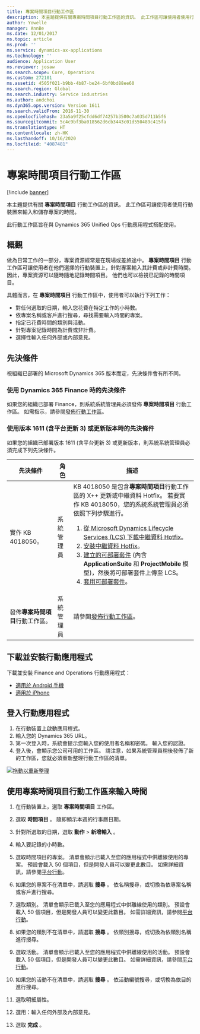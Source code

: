 ```yaml
---
title: 專案時間項目行動工作區
description: 本主題提供有關專案時間項目行動工作區的資訊。 此工作區可讓使用者使用行動裝置來輸入和儲存專案的時間。
author: Yowelle
manager: AnnBe
ms.date: 12/01/2017
ms.topic: article
ms.prod: ''
ms.service: dynamics-ax-applications
ms.technology: ''
audience: Application User
ms.reviewer: josaw
ms.search.scope: Core, Operations
ms.custom: 272101
ms.assetid: 4505f021-b9bb-4b87-be24-6bf0bd88ee60
ms.search.region: Global
ms.search.industry: Service industries
ms.author: andchoi
ms.dyn365.ops.version: Version 1611
ms.search.validFrom: 2016-11-30
ms.openlocfilehash: 23a5a9f25cfdd6df74257b3500c7a035d711b5f6
ms.sourcegitcommit: 5c4c9bf3ba018562d6cb3443c01d550489c415fa
ms.translationtype: HT
ms.contentlocale: zh-HK
ms.lasthandoff: 10/16/2020
ms.locfileid: "4087481"
---
```

# <a name="project-time-entry-mobile-workspace"></a>專案時間項目行動工作區

[!include [banner](../includes/banner.md)]

本主題提供有關 **專案時間項目** 行動工作區的資訊。 此工作區可讓使用者使用行動裝置來輸入和儲存專案的時間。

此行動工作區旨在與 Dynamics 365 Unified Ops 行動應用程式搭配使用。 

## <a name="overview"></a>概觀
做為日常工作的一部分，專案資源經常是在現場或差旅途中。 **專案時間項目** 行動工作區可讓使用者在他們選擇的行動裝置上，針對專案輸入其計費或非計費時間。 因此，專案資源可以隨時隨地記錄時間項目。 他們也可以檢視已記錄的時間項目。 

具體而言，在 **專案時間項目** 行動工作區中，使用者可以執行下列工作：

-   對任何選取的日期，輸入您花費在特定工作的小時數。
-   依專案名稱或客戶進行搜尋，尋找需要輸入時間的專案。
-   指定已花費時間的類別與活動。
-   針對專案記錄時間為計費或非計費。
-   選擇性輸入任何外部或內部意見。

## <a name="prerequisites"></a>先決條件
視組織已部署的 Microsoft Dynamics 365 版本而定，先決條件會有所不同。

### <a name="prerequisites-if-you-use-dynamics-365-finance"></a>使用 Dynamics 365 Finance 時的先決條件
如果您的組織已部署 Finance，則系統系統管理員必須發佈 **專案時間項目** 行動工作區。 如需指示，請參閱[發佈行動工作區](https://docs.microsoft.com/dynamics365/fin-ops-core/dev-itpro/mobile-apps/publish-mobile-workspace)。

### <a name="prerequisites-if-you-use-version-1611-with-platform-update-3-or-later"></a>使用版本 1611 (含平台更新 3) 或更新版本時的先決條件
如果您的組織已部署版本 1611 (含平台更新 3) 或更新版本，則系統系統管理員必須完成下列先決條件。 

<table>
<thead>
<tr class="header">
<th>先決條件</th>
<th>角色</th>
<th>描述</th>
</tr>
</thead>
<tbody>
<tr class="odd">

<td>實作 KB 4018050。</td>
<td>系統管理員</td>
<td>KB 4018050 是包含<strong>專案時間項目</strong>行動工作區的 X++ 更新或中繼資料 Hotfix。 若要實作 KB 4018050，您的系統系統管理員必須依照下列步驟進行。
<ol>
<li><a href="https://docs.microsoft.com/dynamics365/fin-ops-core/dev-itpro/migration-upgrade/download-hotfix-lcs">從 Microsoft Dynamics Lifecycle Services (LCS) 下載中繼資料 Hotfix</a>。</li>
<li><a href="https://docs.microsoft.com/dynamics365/fin-ops-core/dev-itpro/migration-upgrade/install-metadata-hotfix-package">安裝中繼資料 Hotfix</a>。</li>
<li><a href="https://docs.microsoft.com/dynamics365/fin-ops-core/dev-itpro/deployment/create-apply-deployable-package">建立的可部署套件</a> (內含<strong>ApplicationSuite</strong> 和 <strong>ProjectMobile</strong> 模型)，然後將可部署套件上傳至 LCS。</li>
<li><a href="https://docs.microsoft.com/dynamics365/fin-ops-core/dev-itpro/deployment/apply-deployable-package-system">套用可部署套件</a>。</li>

</ol></td>
</tr>
<tr class="even">
<td>發佈<strong>專案時間項目</strong>行動工作區。</td>
<td>系統管理員</td>
<td>請參閱<a href="https://docs.microsoft.com/dynamics365/fin-ops-core/dev-itpro/mobile-apps/publish-mobile-workspace">發佈行動工作區</a>。</td>
</tr>
</tbody>
</table>

## <a name="download-and-install-the-mobile-app"></a>下載並安裝行動應用程式

下載並安裝 Finance and Operations 行動應用程式：

-   [適用於 Android 手機](https://go.microsoft.com/fwlink/?linkid=850662)
-   [適用於 iPhone](https://go.microsoft.com/fwlink/?linkid=850663)

## <a name="sign-in-to-the-mobile-app"></a>登入行動應用程式
1.  在行動裝置上啟動應用程式。
2.  輸入您的 Dynamics 365 URL。
3.  第一次登入時，系統會提示您輸入您的使用者名稱和密碼。 輸入您的認證。
4.  登入後，會顯示您公司可用的工作區。 請注意，如果系統管理員稍後發佈了新的工作區，您就必須重新整理行動工作區的清單。

[![拖動以重新整理](./media/pull-to-refresh-list-of-workspaces-183x300.png)](./media/pull-to-refresh-list-of-workspaces.png)

## <a name="enter-time-by-using-the-project-time-entry-mobile-workspace"></a>使用專案時間項目行動工作區來輸入時間
1.  在行動裝置上，選取 **專案時間項目** 工作區。
2.  選取 **時間項目** 。 隨即顯示本週的行事曆日期。
3.  針對所選取的日期，選取 **動作** &gt; **新增輸入** 。
4.  輸入要記錄的小時數。
5.  選取時間項目的專案。 清單會顯示已載入至您的應用程式中供離線使用的專案。 預設會載入 50 個項目，但是開發人員可以變更此數目。 如需詳細資訊，請參閱[平台行動](https://docs.microsoft.com/dynamics365/fin-ops-core/dev-itpro/mobile-apps/mobile-app-home-page)。
6.  如果您的專案不在清單中，請選取 **搜尋** 。 依名稱搜尋，或切換為依專案名稱或客戶進行搜尋。
7.  選取類別。 清單會顯示已載入至您的應用程式中供離線使用的類別。 預設會載入 50 個項目，但是開發人員可以變更此數目。 如需詳細資訊，請參閱[平台行動](https://docs.microsoft.com/dynamics365/fin-ops-core/dev-itpro/mobile-apps/mobile-app-home-page)。
8.  如果您的類別不在清單中，請選取 **搜尋** 。 依類別搜尋，或切換為依類別名稱進行搜尋。
9.  選取活動。 清單會顯示已載入至您的應用程式中供離線使用的活動。 預設會載入 50 個項目，但是開發人員可以變更此數目。 如需詳細資訊，請參閱[平台行動](https://docs.microsoft.com/dynamics365/fin-ops-core/dev-itpro/mobile-apps/mobile-app-home-page)。
10. 如果您的活動不在清單中，請選取 **搜尋** 。 依活動編號搜尋，或切換為依目的進行搜尋。

11. 選取明細屬性。
12. 選用：輸入任何外部及內部意見。
13. 選取 **完成** 。

